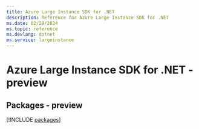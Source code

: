 ```yaml
---
title: Azure Large Instance SDK for .NET
description: Reference for Azure Large Instance SDK for .NET
ms.date: 02/29/2024
ms.topic: reference
ms.devlang: dotnet
ms.service: largeinstance
---
```

# Azure Large Instance SDK for .NET - preview
## Packages - preview
[!INCLUDE [packages](large-instance-index.md)]